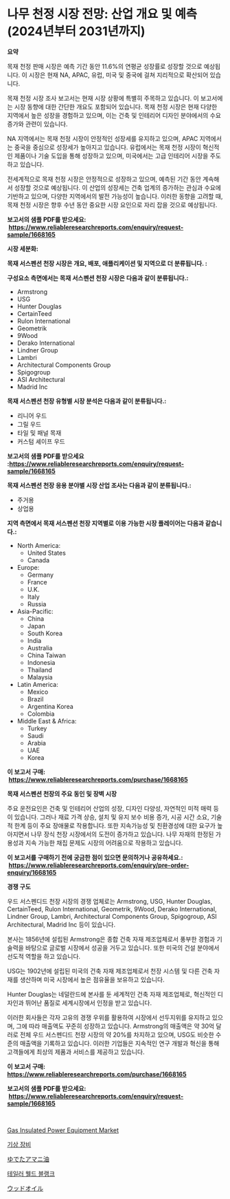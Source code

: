 <p><h1>나무 천정 시장 전망: 산업 개요 및 예측 (2024년부터 2031년까지)</h1></p><p><strong>요약</strong></p>
<p><p>목재 천정 판매 시장은 예측 기간 동안 11.6%의 연평균 성장률로 성장할 것으로 예상됩니다. 이 시장은 현재 NA, APAC, 유럽, 미국 및 중국에 걸쳐 지리적으로 확산되어 있습니다.</p><p>목재 천정 시장 조사 보고서는 현재 시장 상황에 특별히 주목하고 있습니다. 이 보고서에는 시장 동향에 대한 간단한 개요도 포함되어 있습니다. 목재 천정 시장은 현재 다양한 지역에서 높은 성장을 경험하고 있으며, 이는 건축 및 인테리어 디자인 분야에서의 수요 증가와 관련이 있습니다.</p><p>NA 지역에서는 목재 천정 시장이 안정적인 성장세를 유지하고 있으며, APAC 지역에서는 중국을 중심으로 성장세가 높아지고 있습니다. 유럽에서는 목재 천정 시장이 혁신적인 제품이나 기술 도입을 통해 성장하고 있으며, 미국에서는 고급 인테리어 시장을 주도하고 있습니다.</p><p>전세계적으로 목재 천정 시장은 안정적으로 성장하고 있으며, 예측된 기간 동안 계속해서 성장할 것으로 예상됩니다. 이 산업의 성장세는 건축 업계의 증가하는 관심과 수요에 기반하고 있으며, 다양한 지역에서의 발전 가능성이 높습니다. 이러한 동향을 고려할 때, 목재 천정 시장은 향후 수년 동안 중요한 시장 요인으로 자리 잡을 것으로 예상됩니다.</p></p>
<p><strong>보고서의 샘플 PDF를 받으세요: &nbsp;<a href="https://www.reliableresearchreports.com/enquiry/request-sample/1668165">https://www.reliableresearchreports.com/enquiry/request-sample/1668165</a></strong></p>
<p><strong>시장 세분화:</strong></p>
<p><strong> 목재 서스펜션 천장 시장은 개요, 배포, 애플리케이션 및 지역으로 더 분류됩니다. :</strong></p>
<p><strong>구성요소 측면에서는 목재 서스펜션 천장 시장은 다음과 같이 분류됩니다.:</strong></p>
<p><ul><li>Armstrong</li><li>USG</li><li>Hunter Douglas</li><li>CertainTeed</li><li>Rulon International</li><li>Geometrik</li><li>9Wood</li><li>Derako International</li><li>Lindner Group</li><li>Lambri</li><li>Architectural Components Group</li><li>Spigogroup</li><li>ASI Architectural</li><li>Madrid Inc</li></ul></p>
<p><strong> 목재 서스펜션 천장 유형별 시장 분석은 다음과 같이 분류됩니다.:</strong></p>
<p><ul><li>리니어 우드</li><li>그릴 우드</li><li>타일 및 패널 목재</li><li>커스텀 셰이프 우드</li></ul></p>
<p><strong>보고서의 샘플 PDF를 받으세요 :<a href="https://www.reliableresearchreports.com/enquiry/request-sample/1668165">https://www.reliableresearchreports.com/enquiry/request-sample/1668165</a></strong></p>
<p><strong> 목재 서스펜션 천장 응용 분야별 시장 산업 조사는 다음과 같이 분류됩니다.:</strong></p>
<p><ul><li>주거용</li><li>상업용</li></ul></p>
<p><strong>지역 측면에서 목재 서스펜션 천장 지역별로 이용 가능한 시장 플레이어는 다음과 같습니다.:</strong></p>
<p><ul>
    <li>
        North America:
        <ul>
            <li>United States</li>
            <li>Canada</li>
        </ul>
    </li>
    <li>
        Europe:
        <ul>
            <li>Germany</li>
            <li>France</li>
            <li>U.K.</li>
            <li>Italy</li>
            <li>Russia</li>
        </ul>
    </li>
    <li>
        Asia-Pacific:
        <ul>
            <li>China</li>
            <li>Japan</li>
            <li>South Korea</li>
            <li>India</li>
            <li>Australia</li>
            <li>China Taiwan</li>
            <li>Indonesia</li>
            <li>Thailand</li>
            <li>Malaysia</li>
        </ul>
    </li>
    <li>
        Latin America:
        <ul>
            <li>Mexico</li>
            <li>Brazil</li>
            <li>Argentina Korea</li>
            <li>Colombia</li>
        </ul>
    </li>
    <li>
        Middle East & Africa:
        <ul>
            <li>Turkey</li>
            <li>Saudi</li>
            <li>Arabia</li>
            <li>UAE</li>
            <li>Korea</li>
        </ul>
    </li>
    </ul></p>
<p><strong>이 보고서 구매: &nbsp;<a href="https://www.reliableresearchreports.com/purchase/1668165">https://www.reliableresearchreports.com/purchase/1668165</a></strong></p>
<p><strong>목재 서스펜션 천장의 주요 동인 및 장벽 시장</strong></p>
<p><p>주요 운전요인은 건축 및 인테리어 산업의 성장, 디자인 다양성, 자연적인 미적 매력 등이 있습니다. 그러나 재료 가격 상승, 설치 및 유지 보수 비용 증가, 시공 시간 소요, 기술적 한계 등이 주요 장애물로 작용합니다. 또한 지속가능성 및 친환경성에 대한 요구가 높아지면서 나무 장식 천장 시장에서의 도전이 증가하고 있습니다. 나무 자재의 한정된 가용성과 지속 가능한 채집 문제도 시장의 어려움으로 작용하고 있습니다.</p></p>
<p><strong>이 보고서를 구매하기 전에 궁금한 점이 있으면 문의하거나 공유하세요.: &nbsp;<a href="https://www.reliableresearchreports.com/enquiry/pre-order-enquiry/1668165">https://www.reliableresearchreports.com/enquiry/pre-order-enquiry/1668165</a></strong></p>
<p><strong>경쟁 구도</strong></p>
<p><p>우드 서스펜디드 천장 시장의 경쟁 업체로는 Armstrong, USG, Hunter Douglas, CertainTeed, Rulon International, Geometrik, 9Wood, Derako International, Lindner Group, Lambri, Architectural Components Group, Spigogroup, ASI Architectural, Madrid Inc 등이 있습니다. </p><p>본사는 1856년에 설립된 Armstrong은 종합 건축 자재 제조업체로서 풍부한 경험과 기술력을 바탕으로 글로벌 시장에서 성공을 거두고 있습니다. 또한 미국의 건설 분야에서 선도적 역할을 하고 있습니다. </p><p>USG는 1902년에 설립된 미국의 건축 자재 제조업체로서 천장 시스템 및 다른 건축 자재를 생산하며 미국 시장에서 높은 점유율을 보유하고 있습니다.</p><p>Hunter Douglas는 네덜란드에 본사를 둔 세계적인 건축 자재 제조업체로, 혁신적인 디자인과 뛰어난 품질로 세계시장에서 인정을 받고 있습니다.</p><p>이러한 회사들은 각자 고유의 경쟁 우위를 활용하여 시장에서 선두지위를 유지하고 있으며, 그에 따라 매출액도 꾸준히 성장하고 있습니다. Armstrong의 매출액은 약 30억 달러로 전체 우드 서스펜디드 천장 시장의 약 20%를 차지하고 있으며, USG도 비슷한 수준의 매출액을 기록하고 있습니다. 이러한 기업들은 지속적인 연구 개발과 혁신을 통해 고객들에게 최상의 제품과 서비스를 제공하고 있습니다.</p></p>
<p><strong>이 보고서 구매: &nbsp; <a href="https://www.reliableresearchreports.com/purchase/1668165">https://www.reliableresearchreports.com/purchase/1668165</a></strong></p>
<p><strong>보고서의 샘플 PDF를 받으세요: &nbsp;<a href="https://www.reliableresearchreports.com/enquiry/request-sample/1668165">https://www.reliableresearchreports.com/enquiry/request-sample/1668165</a></strong><strong></strong></p>
<p>&nbsp;</p>
<p><p><a href="https://github.com/jj19131/Market-Research-Report-List-2/blob/main/gas-insulated-power-equipment-market.md">Gas Insulated Power Equipment Market</a></p><p><a href="https://medium.com/@wallacbahrtyinger567686/%EA%B8%B0%EC%83%81%EC%9E%A5%EB%B9%84-%EC%8B%9C%EC%9E%A5-%EC%8B%9C%EC%9E%A5-%EC%A0%90%EC%9C%A0%EC%9C%A8-%EC%8B%9C%EC%9E%A5-%EB%8F%99%ED%96%A5-%EA%B7%B8%EB%A6%AC%EA%B3%A0-%EB%AF%B8%EB%9E%98-%EC%84%B1%EC%9E%A5-%ED%83%90%EC%83%89-0ef09ac8b11c">기상 장비</a></p><p><a href="https://github.com/EthanMorar2011/Market-Research-Report-List-1/blob/main/884292216378.md">ゆでたアマニ油</a></p><p><a href="https://github.com/plelbej847484502/Market-Research-Report-List-1/blob/main/601939715273.md">테일러 웰드 블랭크</a></p><p><a href="https://github.com/dzy793153605/Market-Research-Report-List-1/blob/main/179944016377.md">ウッドオイル</a></p></p>